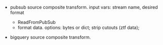 - pubsub source composite transform. input vars: stream name, desired format
    - ReadFromPubSub
    - format data. options: bytes or dict; strip cutouts (ztf data);

- bigquery source composite transform. 

